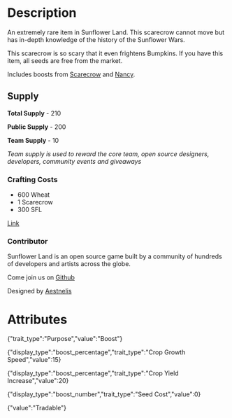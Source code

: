 # Description

An extremely rare item in Sunflower Land. This scarecrow cannot move but has in-depth knowledge of the history of the Sunflower Wars.

This scarecrow is so scary that it even frightens Bumpkins. If you have this item, all seeds are free from the market.

Includes boosts from [Scarecrow](https://opensea.io/assets/matic/0x22d5f9b75c524fec1d6619787e582644cd4d7422/404) and [Nancy](https://opensea.io/assets/matic/0x22d5f9b75c524fec1d6619787e582644cd4d7422/420).

## Supply

**Total Supply** - 210

**Public Supply** - 200

**Team Supply** - 10

_Team supply is used to reward the core team, open source designers, developers, community events and giveaways_

### Crafting Costs

- 600 Wheat
- 1 Scarecrow
- 300 SFL

[Link](https://docs.sunflower-land.com/player-guides/rare-and-limited-items#boosts)

### Contributor

Sunflower Land is an open source game built by a community of hundreds of developers and artists across the globe.

Come join us on [Github](https://github.com/sunflower-land/sunflower-land)

Designed by [Aestnelis](https://twitter.com/containsapathy)

# Attributes

{"trait_type":"Purpose","value":"Boost"}

{"display_type":"boost_percentage","trait_type":"Crop Growth Speed","value":15}

{"display_type":"boost_percentage","trait_type":"Crop Yield Increase","value":20}

{"display_type":"boost_number","trait_type":"Seed Cost","value":0}

{"value":"Tradable"}
